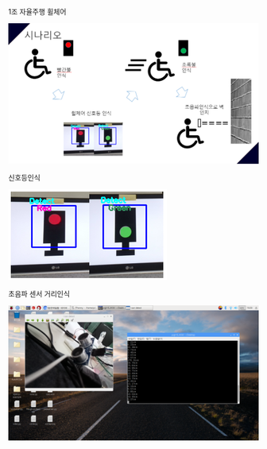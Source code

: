 1조 자율주행 휠체어

![alt text](https://github.com/honginhwa/ghddlsghk3/blob/master/%EC%8B%9C%EB%82%98%EB%A6%AC%EC%98%A4.PNG?raw=true)

신호등인식

![alt text](https://github.com/honginhwa/ghddlsghk3/blob/master/%EC%8B%A0%ED%98%B8%EB%93%B1%20%EC%9D%B8%EC%8B%9D.PNG?raw=true)

초음파 센서 거리인식

![alt text](https://github.com/honginhwa/ghddlsghk3/blob/master/%EA%B1%B0%EB%A6%AC%20%EC%9D%B8%EC%8B%9D.png?raw=true)
